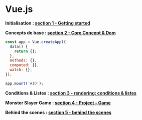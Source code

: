 # Vue.js

**Initialisation : [section 1 - Getting started](section%201%20-%20Getting%20started)**

**Concepts de base : [section 2 - Core Concept & Dom](section%202%20-%20Core%20Concepts%20&%20Dom)**

  ```js
  const app = Vue.createApp({
    data() {
      return {};
    },
    methods: {},
    computed: {},
    watch: {},
  });

  app.mount('#ID');
  ```

**Conditions & Listes : [section 3 - rendering: conditions & listes](section%203%20-%20rendering%3a%20conditions%20&%20listes)**

**Monster Slayer Game : [section 4 - Project - Game](section%204%20-%20Project%20-%20Game)**

**Behind the scenes : [section 5 - behind the scenes](section%205%20-%20behind%20the%20scenes)**
